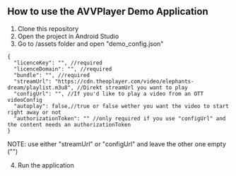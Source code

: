 
## How to use the AVVPlayer Demo Application

1. Clone this repository
2. Open the project in Android Studio
3. Go to /assets folder and open "demo_config.json"


```
{
  "licenceKey": "", //required
  "licenceDomain": "", //required
  "bundle": "", //required
  "streamUrl": "https://cdn.theoplayer.com/video/elephants-dream/playlist.m3u8", //Direkt streamUrl you want to play
  "configUrl": "", //If you'd like to play a video from an OTT videoConfig
  "autoplay": false,//true or false wether you want the video to start right away or not
  "authorizationToken": "" //only required if you use "configUrl" and the content needs an authorizationToken
}
```

NOTE: use either "streamUrl" or "configUrl" and leave the other one empty ("")

4. Run the application
